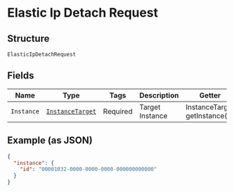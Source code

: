 
# Elastic Ip Detach Request

## Structure

`ElasticIpDetachRequest`

## Fields

| Name | Type | Tags | Description | Getter | Setter |
|  --- | --- | --- | --- | --- | --- |
| `Instance` | [`InstanceTarget`](../../doc/models/instance-target.md) | Required | Target Instance | InstanceTarget getInstance() | setInstance(InstanceTarget instance) |

## Example (as JSON)

```json
{
  "instance": {
    "id": "00001032-0000-0000-0000-000000000000"
  }
}
```

